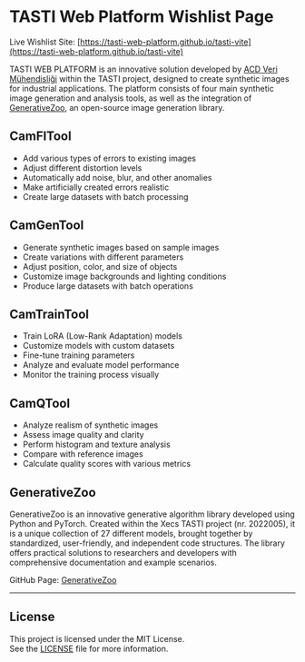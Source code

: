 # TASTI Web Platform Wishlist Page

Live Wishlist Site: [https://tasti-web-platform.github.io/tasti-vite](https://tasti-web-platform.github.io/tasti-vite)

TASTI WEB PLATFORM is an innovative solution developed by [ACD Veri Mühendisliği](https://www.acd.com.tr/) within the TASTI project, designed to create synthetic images for industrial applications. The platform consists of four main synthetic image generation and analysis tools, as well as the integration of [GenerativeZoo](https://github.com/caetas/GenerativeZoo), an open-source image generation library.

## CamFITool
- Add various types of errors to existing images
- Adjust different distortion levels
- Automatically add noise, blur, and other anomalies
- Make artificially created errors realistic
- Create large datasets with batch processing

## CamGenTool
- Generate synthetic images based on sample images
- Create variations with different parameters
- Adjust position, color, and size of objects
- Customize image backgrounds and lighting conditions
- Produce large datasets with batch operations

## CamTrainTool
- Train LoRA (Low-Rank Adaptation) models
- Customize models with custom datasets
- Fine-tune training parameters
- Analyze and evaluate model performance
- Monitor the training process visually

## CamQTool
- Analyze realism of synthetic images
- Assess image quality and clarity
- Perform histogram and texture analysis
- Compare with reference images
- Calculate quality scores with various metrics

## GenerativeZoo
GenerativeZoo is an innovative generative algorithm library developed using Python and PyTorch. Created within the Xecs TASTI project (nr. 2022005), it is a unique collection of 27 different models, brought together by standardized, user-friendly, and independent code structures. The library offers practical solutions to researchers and developers with comprehensive documentation and example scenarios.

GitHub Page: [GenerativeZoo](https://github.com/caetas/GenerativeZoo)

---

## License

This project is licensed under the MIT License.  
See the [LICENSE](./LICENSE) file for more information.
